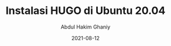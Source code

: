 ---
title: Instalasi HUGO di Ubuntu 20.04
tags: [hugo, ubuntu, static-site]
date: 2021-08-12
keywords: ["ubuntu 20.04", "hugo", "install", "static page"]
description: Berkenalan dengan SSG (Static Site Generator) serta Petunjuk instalasi Hugo v0.87.0 di Ubuntu 20.04
author: Abdul Hakim Ghaniy
sitemap_exclude: true
sitemap:
  changefreq: monthly
  priority: 0.9
---